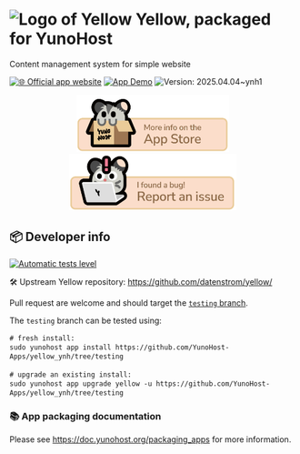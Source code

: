 <!--
N.B.: This README was automatically generated by <https://github.com/YunoHost/apps_tools/blob/main/readme_generator>
It shall NOT be edited by hand.
-->

<h1>
  <img src="https://raw.githubusercontent.com/YunoHost/apps/master/logos/yellow.png" width="32px" alt="Logo of Yellow">
  Yellow, packaged for YunoHost
</h1>

Content management system for simple website

[![🌐 Official app website](https://img.shields.io/badge/Official_app_website-darkgreen?style=for-the-badge)](https://datenstrom.se/yellow/)
[![App Demo](https://img.shields.io/badge/App_Demo-blue?style=for-the-badge)](https://datenstrom.se/yellow/demo/)
![Version: 2025.04.04~ynh1](https://img.shields.io/badge/Version-2025.04.04~ynh1-rgba(0,150,0,1)?style=for-the-badge)

<div align="center">
<a href="https://apps.yunohost.org/app/yellow"><img height="100px" src="https://github.com/YunoHost/yunohost-artwork/raw/refs/heads/main/badges/neopossum-badges/badge_more_info_on_the_appstore.svg"/></a>
<a href="https://github.com/YunoHost-Apps/yellow_ynh/issues"><img height="100px" src="https://github.com/YunoHost/yunohost-artwork/raw/refs/heads/main/badges/neopossum-badges/badge_report_an_issue.svg"/></a>
</div>

## 📦 Developer info

[![Automatic tests level](https://apps.yunohost.org/badge/cilevel/yellow)](https://ci-apps.yunohost.org/ci/apps/yellow/)

🛠️ Upstream Yellow repository: <https://github.com/datenstrom/yellow/>

Pull request are welcome and should target the [`testing` branch](https://github.com/YunoHost-Apps/yellow_ynh/tree/testing).

The `testing` branch can be tested using:
```
# fresh install:
sudo yunohost app install https://github.com/YunoHost-Apps/yellow_ynh/tree/testing

# upgrade an existing install:
sudo yunohost app upgrade yellow -u https://github.com/YunoHost-Apps/yellow_ynh/tree/testing
```

### 📚 App packaging documentation

Please see <https://doc.yunohost.org/packaging_apps> for more information.